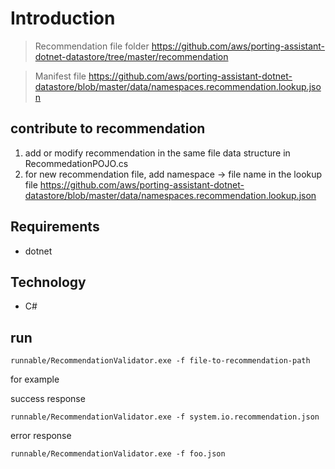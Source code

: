 ﻿# Introduction

> Recommendation file folder
https://github.com/aws/porting-assistant-dotnet-datastore/tree/master/recommendation

> Manifest file
https://github.com/aws/porting-assistant-dotnet-datastore/blob/master/data/namespaces.recommendation.lookup.json
	
## contribute to recommendation

1. add or modify recommendation in the same file data structure in RecommedationPOJO.cs
2. for new recommendation file, add namespace -> file name in the lookup file
https://github.com/aws/porting-assistant-dotnet-datastore/blob/master/data/namespaces.recommendation.lookup.json


## Requirements

* dotnet

## Technology
* C#

## run

```shell
runnable/RecommendationValidator.exe -f file-to-recommendation-path
```
for example

success response

```shell
runnable/RecommendationValidator.exe -f system.io.recommendation.json
```

error response

```shell
runnable/RecommendationValidator.exe -f foo.json

```

